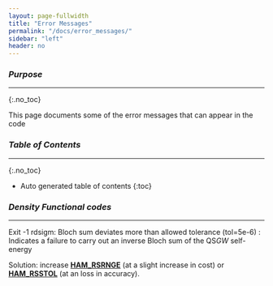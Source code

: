 ```yaml
---
layout: page-fullwidth
title: "Error Messages"
permalink: "/docs/error_messages/"
sidebar: "left"
header: no
---
```


### _Purpose_
________________________________________________________________________________________________
{:.no_toc}

This page documents some of the error messages that can appear in the code

### _Table of Contents_
________________________________________________________________________________________________
{:.no_toc}
*  Auto generated table of contents
{:toc}

### _Density Functional codes_
________________________________________________________________________________________________


Exit -1 rdsigm: Bloch sum deviates more than allowed tolerance (tol=5e-6)
: Indicates a failure to carry out an inverse Bloch sum of the QS<i>GW</i> self-energy
  
  Solution: increase [**HAM\_RSRNGE**](/docs/input/inputfile/#ham) (at a slight increase in cost) or
  [**HAM\_RSSTOL**](/docs/input/inputfile/#ham) (at an loss in accuracy).
